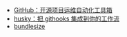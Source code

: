 - [GitHub：开源项目运维自动化工具箱](https://github.com/showcases/tools-for-open-source)
- [husky：把 githooks 集成到你的工作流](https://github.com/typicode/husky)
- [bundlesize](https://github.com/siddharthkp/bundlesize)

